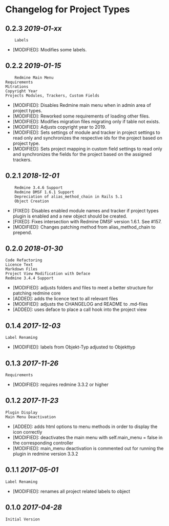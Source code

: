 Changelog for Project Types
===========================


0.2.3 *2019-01-xx*
------------------

		Labels
    

		
* [MODIFIED]: Modifies some labels.


0.2.2 *2019-01-15*
------------------

		Redmine Main Menu
    Requirements
    Mitrations
    Copyright Year
    Projects Modules, Trackers, Custom Fields

		
* [MODIFIED]: Disables Redmine main menu when in admin area of project types.
* [MODIFIED]: Reworked some requirements of loading other files.
* [MODIFIED]: Modifies migration files migrating only if table not exists.
* [MODIFIED]: Adjusts copyright year to 2019.
* [MODIFIED]: Sets settings of module and tracker in project settings to read only and
              synchronizes the respective ids for the project based on project type.
* [MODIFIED]: Sets project mapping in custom field settings to read only and synchronizes
              the fields for the project based on the assigned trackers.


0.2.1 *2018-12-01*
------------------

		Redmine 3.4.6 Support
		Redmine DMSF 1.6.1 Support
		Depreciation of alias_method_chain in Rails 5.1
		Object Creation
		
* [FIXED]: Disables enabled module names and tracker if project types plugin is
					 enabled and a new object should be created.
* [FIXED]: Fixes intersection with Redmine DMSF version 1.6.1. See #157.
* [MODIFIED]: Changes patching method from alias_method_chain to prepend.

0.2.0 *2018-01-30*
------------------

    Code Refactoring
    Licence Text
    Markdown Files
    Project View Modification with Deface
    Redmine 3.4.4 Support
    
* [MODIFIED]: adjusts folders and files to meet a better structure
              for patching redmine core
* [ADDED]: adds the licence text to all relevant files
* [MODIFIED]: adjusts the CHANGELOG and README to .md-files
* [ADDED]: uses deface to place a call hook into the project view


0.1.4 *2017-12-03*
------------------

    Label Renaming
    
* [MODIFIED]: labels from Objekt-Typ adjusted to Objekttyp

0.1.3 *2017-11-26*
------------------

    Requirements
    
* [MODIFIED]: requires redmine 3.3.2 or higher

0.1.2 *2017-11-23*
------------------

    Plugin Display 
    Main Menu Deactivation
    
* [ADDED]: adds html options to menu methods in order to display the icon correctly
* [MODIFIED]: deactivates the main menu with self.main_menu = false in the corresponding controller
* [MODIFIED]: main_menu deactivation is commented out for running the plugin in redmine version 3.3.2
 
0.1.1 *2017-05-01*
------------------

    Label Renaming
    
* [MODIFIED]: renames all project related labels to object

0.1.0 *2017-04-28*
------------------

    Initial Version
